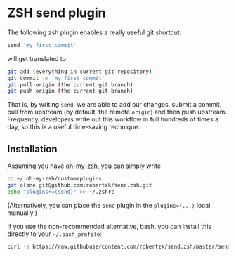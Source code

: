 ZSH send plugin
=====

The following zsh plugin enables a really useful git shortcut:

```bash
send 'my first commit'
```

will get translated to

```bash
git add (everything in current git repository)
git commit -m 'my first commit'
git pull origin (the current git branch)
git push origin (the current git branch)
```

That is, by writing `send`, we are able to add our changes, submit a commit,
pull from upstream (by default, the remote `origin`) and then push upstream.
Frequently, developers write out this workflow in full hundreds of times a
day, so this is a useful time-saving technique.

Installation
--------

Assuming you have [oh-my-zsh](https://github.com/robbyrussell/oh-my-zsh), you can
simply write

```bash
cd ~/.oh-my-zsh/custom/plugins
git clone git@github.com:robertzk/send.zsh.git
echo "plugins+=(send)" >> ~/.zshrc
```

(Alternatively, you can place the `send` plugin in the `plugins=(...)` local manually.)

If you use the non-recommended alternative, bash, you can install this directly to your `~/.bash_profile`:

```bash
curl -s https://raw.githubusercontent.com/robertzk/send.zsh/master/send.plugin.zsh >> ~/.bash_profile
```

